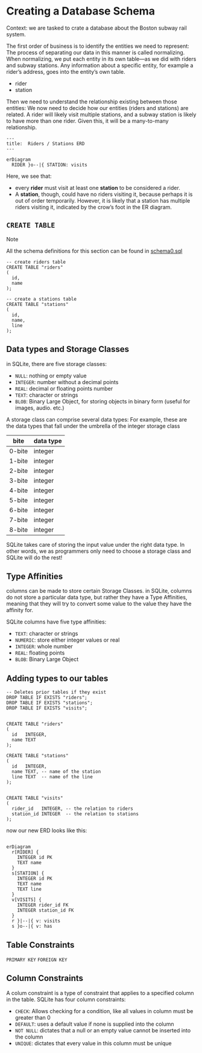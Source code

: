 # Creating a Database Schema

Context: we are tasked to crate a database about the Boston subway rail system.

The first order of business is to identify the entities we need to represent:
The process of separating our data in this manner is called normalizing. When normalizing, we put each entity in its own
table—as we did with riders and subway stations. Any information about a specific entity, for example a rider’s address,
goes into the entity’s own table.

- rider
- station

Then we need to understand the relationship existing between those entities:
We now need to decide how our entities (riders and stations) are related. A rider will likely visit multiple stations,
and a subway station is likely to have more than one rider. Given this, it will be a many-to-many relationship.

```mermaid
---
title:  Riders / Stations ERD
---

erDiagram
  RIDER }o--|{ STATION: visits
```

Here, we see that:

- every **rider** must visit at least one **station** to be considered a rider.
- A **station**, though, could have no riders visiting it, because perhaps it is out of order temporarily.
  However, it is likely that a station has multiple riders visiting it, indicated by the crow’s foot in the ER diagram.

## `CREATE TABLE`

> [!NOTE]
> All the schema definitions for this section can be found in [schema0.sql](src/schema/schema0.sql)

```sqlite
-- create riders table
CREATE TABLE "riders"
(
  id,
  name
);
```

```sqlite
-- create a stations table
CREATE TABLE "stations"
(
  id,
  name,
  line
);
```

## Data types and Storage Classes

in SQLite, there are five storage classes:

- `NULL`: nothing or empty value
- `INTEGER`: number without a decimal points
- `REAL`: decimal or floating points number
- `TEXT`: character or strings
- `BLOB`: Binary Large Object, for storing objects in binary form (useful for images, audio. etc.)

A storage class can comprise several data types:
For example, these are the data types that fall under the umbrella of the integer storage class

| bite   | data type |
|--------|-----------|
| 0-bite | integer   |
| 1-bite | integer   |
| 2-bite | integer   |
| 3-bite | integer   |
| 4-bite | integer   |
| 5-bite | integer   |
| 6-bite | integer   |
| 7-bite | integer   |
| 8-bite | integer   |

SQLite takes care of storing the input value under the right data type. In other words, we as programmers only need to
choose a storage class and SQLite will do the rest!

## Type Affinities

columns can be made to store certain Storage Classes.
in SQLite, columns do not store a particular data type, but rather they have a Type Affinities, meaning that they
will try to convert some value to the value they have the affinity for.

SQLite columns have five type affinities:

- `TEXT`: character or strings
- `NUMERIC`: store either integer values or real
- `INTEGER`: whole number
- `REAL`: floating points
- `BLOB`: Binary Large Object

## Adding types to our tables

```sqlite
-- Deletes prior tables if they exist
DROP TABLE IF EXISTS "riders";
DROP TABLE IF EXISTS "stations";
DROP TABLE IF EXISTS "visits";


CREATE TABLE "riders"
(
  id   INTEGER,
  name TEXT
);

CREATE TABLE "stations"
(
  id   INTEGER,
  name TEXT, -- name of the station
  line TEXT  -- name of the line
);


CREATE TABLE "visits"
(
  rider_id   INTEGER, -- the relation to riders
  station_id INTEGER  -- the relation to stations
);

```

now our new ERD looks like this:

```mermaid

erDiagram
  r[RIDER] {
    INTEGER id PK
    TEXT name
  }
  s[STATION] {
    INTEGER id PK
    TEXT name
    TEXT line
  }
  v[VISITS] {
    INTEGER rider_id FK
    INTEGER station_id FK
  }
  r }|--|{ v: visits
  s }o--|{ v: has
```

## Table Constraints

`PRIMARY KEY`
`FOREIGN KEY`

## Column Constraints

A colum constraint is a type of constraint that applies to a specified column in the table.
SQLite has four column constraints:

- `CHECK`: Allows checking for a condition, like all values in column must be greater than 0
- `DEFAULT`: uses a default value if none is supplied into the column
- `NOT NULL`: dictates that a null or an empty value cannot be inserted into the column
- `UNIQUE`: dictates that every value in this column must be unique
